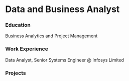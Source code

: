 # Data and Business Analyst

### Education
Business Analytics and Project Management

### Work Experience
Data Analyst, Senior Systems Engineer @ Infosys Limited



### Projects

